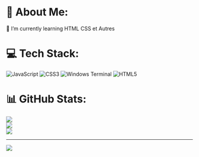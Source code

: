 # 💫 About Me:
🌱 I’m currently learning HTML CSS et Autres<br>


# 💻 Tech Stack:
![JavaScript](https://img.shields.io/badge/javascript-%23323330.svg?style=for-the-badge&logo=javascript&logoColor=%23F7DF1E) ![CSS3](https://img.shields.io/badge/css3-%231572B6.svg?style=for-the-badge&logo=css3&logoColor=white) ![Windows Terminal](https://img.shields.io/badge/Windows%20Terminal-%234D4D4D.svg?style=for-the-badge&logo=windows-terminal&logoColor=white) ![HTML5](https://img.shields.io/badge/html5-%23E34F26.svg?style=for-the-badge&logo=html5&logoColor=white)
# 📊 GitHub Stats:
![](https://github-readme-stats.vercel.app/api?username=L0wBly&theme=dark&hide_border=false&include_all_commits=false&count_private=false)<br/>
![](https://github-readme-streak-stats.herokuapp.com/?user=L0wBly&theme=dark&hide_border=false)<br/>
![](https://github-readme-stats.vercel.app/api/top-langs/?username=L0wBly&theme=dark&hide_border=false&include_all_commits=false&count_private=false&layout=compact)

---
[![](https://visitcount.itsvg.in/api?id=L0wBly&icon=0&color=0)](https://visitcount.itsvg.in)

<!-- Proudly created with GPRM ( https://gprm.itsvg.in ) -->
